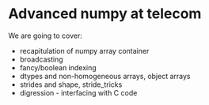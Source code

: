 # Advanced numpy at telecom

We are going to cover:

* recapitulation of numpy array container
* broadcasting
* fancy/boolean indexing
* dtypes and non-homogeneous arrays, object arrays
* strides and shape, stride_tricks
* digression - interfacing with C code
